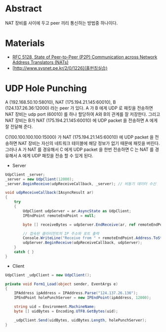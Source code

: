 # Abstract 

NAT 장비를 사이에 두고 peer 끼리 통신하는 방법중 하나이다. 

# Materials

* [RFC 5128, State of Peer-to-Peer (P2P) Communication across Network Address Translators (NATs)](https://tools.ietf.org/html/rfc5128)
* [http://www.sysnet.pe.kr/2/0/1226](홀펀칭실습)

# UDP Hole Punching

A (192.168.50.10:58010), NAT (175.194.21.145:60010), B (124.137.26.36:12000) 라는 peer 가 있다. A 가 B 에게  UDP 로 패킷을 전송하면 NAT 장비는 udp port (60010) 를 하나 할당하여 A와 B의 관계를 잘 저장한다. 그리고 NAT 장비는 B가 NAT (175.194.21.145:60010) 에 UDP packet 을 전송하면 A 에게 잘 전달해 준다.

C(100.100.100.100:15000) 가 NAT (175.194.21.145:60010) 에 UDP packet 을 전송하면 NAT 장비는 자신의 네트워크 테이블에 해당 정보가 없기 때문에 패킷을 버린다. 그러나 A 가 NAT 를 경유해서 C 에게 UDP packet 을 한번 전송하면 C 는 NAT 를 경유해서 A 에게 UDP 패킷을 전송 할 수 있게 된다.

* Server

```cs
UdpClient _server;
_server = new UdpClient(12000);
_server.BeginReceive(udpReceiveCallback, _server); // 비동기 데이터 수신

void udpReceiveCallback(IAsyncResult ar)
{
    try
    {
        UdpClient udpServer = ar.AsyncState as UdpClient;
        IPEndPoint remoteEndPoint = null;

        byte [] receiveBytes = udpServer.EndReceive(ar, ref remoteEndPoint);

        // 접속된 클라이언트의 IP 주소와 포트 출력
        Console.WriteLine("Receive from " + remoteEndPoint.Address.ToString() + ":" + remoteEndPoint.Port);
        udpServer.BeginReceive(udpReceiveCallback, udpServer);
    }
    catch { }
}
```

* Client

```cs
UdpClient _udpClient = new UdpClient();

private void Form1_Load(object sender, EventArgs e)
{
    IPAddress ipAddress = IPAddress.Parse("124.137.26.136");
    IPEndPoint holePunchServer = new IPEndPoint(ipAddress, 12000);

    string uid = Environment.MachineName;
    byte [] uidBytes = Encoding.UTF8.GetBytes(uid);

    _udpClient.Send(uidBytes, uidBytes.Length, holePunchServer);
}
```